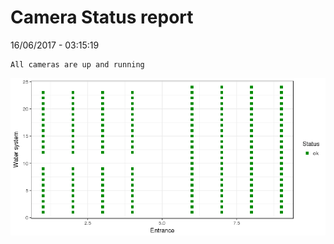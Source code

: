 Camera Status report
================
16/06/2017 - 03:15:19

    All cameras are up and running

![](camreport_files/figure-markdown_github/unnamed-chunk-2-1.png)
